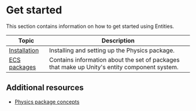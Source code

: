 # Get started

This section contains information on how to get started using Entities.

| Topic                                           | Description                                                                                  |
|-------------------------------------------------|----------------------------------------------------------------------------------------------|
| [Installation](getting-started-installation.md) | Installing and setting up the Physics package.                                               |
| [ECS packages](ecs-packages.md)                 | Contains information about the set of packages that make up Unity's entity component system. |

## Additional resources
* [Physics package concepts](concepts-intro.md)
